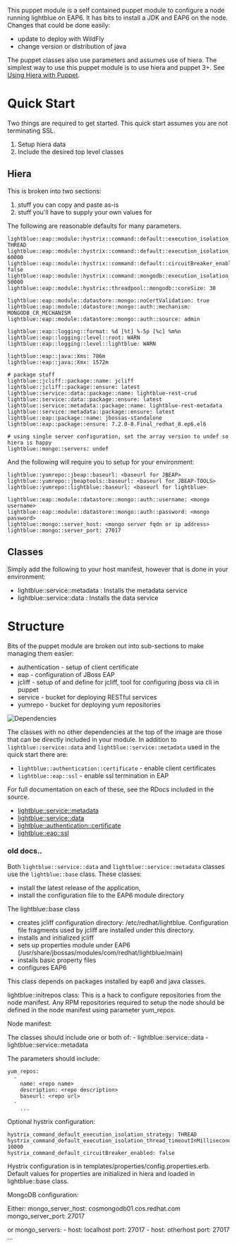 This puppet module is a self contained puppet module to configure a
node running lightblue on EAP6. It has bits to install a JDK and EAP6
on the node. Changes that could be done easily:
* update to deploy with WildFly
* change version or distribution of java

The puppet classes also use parameters and assumes use of hiera.  The
simplest way to use this puppet module is to use hiera and puppet 3+.
See [Using Hiera with Puppet](http://docs.puppetlabs.com/hiera/1/puppet.html#puppet-variables-passed-to-hiera).

# Quick Start

Two things are required to get started.  This quick start assumes you are not terminating SSL.

1. Setup hiera data
2. Include the desired top level classes

## Hiera
This is broken into two sections:

1. stuff you can copy and paste as-is
2. stuff you'll have to supply your own values for

The following are reasonable defaults for many parameters.
```
lightblue::eap::module::hystrix::command::default::execution_isolation_strategy: THREAD
lightblue::eap::module::hystrix::command::default::execution_isolation_thread_timeoutInMilliseconds: 60000
lightblue::eap::module::hystrix::command::default::circuitBreaker_enabled: false
lightblue::eap::module::hystrix::command::mongodb::execution_isolation_timeoutInMilliseconds: 50000
lightblue::eap::module::hystrix::threadpool::mongodb::coreSize: 30

lightblue::eap::module::datastore::mongo::noCertValidation: true
lightblue::eap::module::datastore::mongo::auth::mechanism: MONGODB_CR_MECHANISM
lightblue::eap::module::datastore::mongo::auth::source: admin

lightblue::eap::logging::format: %d [%t] %-5p [%c] %m%n
lightblue::eap::logging::level::root: WARN
lightblue::eap::logging::level::lightblue: WARN

lightblue::eap::java::Xms: 786m
lightblue::eap::java::Xmx: 1572m

# package stuff
lightblue::jcliff::package::name: jcliff
lightblue::jcliff::package::ensure: latest
lightblue::service::data::package::name: lightblue-rest-crud
lightblue::service::data::package::ensure: latest
lightblue::service::metadata::package::name: lightblue-rest-metadata
lightblue::service::metadata::package::ensure: latest
lightblue::eap::package::name: jbossas-standalone
lightblue::eap::package::ensure: 7.2.0-8.Final_redhat_8.ep6.el6

# using single server configuration, set the array version to undef so hiera is happy
lightblue::mongo::servers: undef
```

And the following will require you to setup for your environment:
```
lightblue::yumrepo::jbeap::baseurl: <baseurl for JBEAP>
lightblue::yumrepo::jbeaptools::baseurl: <baseurl for JBEAP-TOOLS>
lightblue::yumrepo::lightblue::baseurl: <baseurl for lightblue>

lightblue::eap::module::datastore::mongo::auth::username: <mongo username>
lightblue::eap::module::datastore::mongo::auth::password: <mongo password>
lightblue::mongo::server_host: <mongo server fqdn or ip address>
lightblue::mongo::server_port: 27017
```

## Classes
Simply add the following to your host manifest, however that is done in your environment:
* lightblue::service::metadata : Installs the metadata service
* lightblue::service::data : Installs the data service


# Structure
Bits of the puppet module are broken out into sub-sections to make managing them easier:
* authentication - setup of client certificate
* eap - configuration of JBoss EAP
* jcliff - setup of and define for jcliff, tool for configuring jboss via cli in puppet
* service - bucket for deploying RESTful services
* yumrepo - bucket for deploying yum repositories

![Dependencies](https://raw.githubusercontent.com/lightblue-platform/lightblue-puppet/master/docs/lightblue.png)

The classes with no other dependencies at the top of the image are those that can be directly included in your module.  In addition to `lightblue::service::data` and `lightblue::service::metadata` used in the quick start there are:
* `lightblue::authentication::certificate` - enable client certificates
* `lightblue::eap::ssl` - enable ssl termination in EAP

For full documentation on each of these, see the RDocs included in the source.
* [lightblue::service::metadata](https://github.com/lightblue-platform/lightblue-puppet/blob/master/manifests/service/metadata.pp)
* [lightblue::service::data](https://github.com/lightblue-platform/lightblue-puppet/blob/master/manifests/service/data.pp)
* [lightblue::authentication::certificate](https://github.com/lightblue-platform/lightblue-puppet/blob/master/manifests/authentication/certificate.pp)
* [lightblue::eap::ssl](https://github.com/lightblue-platform/lightblue-puppet/blob/master/manifests/eap/ssl.pp)

### old docs..


Both `lightblue::service::data` and `lightblue::service::metadata` classes
use the `lightblue::base` class. These classes:
  - install the latest release of the application,
  - install the configuration file to the EAP6 module directory

The lightblue::base class 
  - creates jcliff configuration directory:
  /etc/redhat/lightblue. Configuration file fragments used by jcliff
  are installed under this directory.
  - installs and initialized jcliff
  - sets up properties module under EAP6 
   (/usr/share/jbossas/modules/com/redhat/lightblue/main)
  - installs basic property files
  - configures EAP6

This class depends on packages installed by eap6 and java classes.

lightblue::initrepos class: This is a hack to configure repositories
from the node manifest. Any RPM repositories required to setup the
node should be defined in the node manifest using parameter yum_repos.

Node manifest:

The classes should include one or both of:
    - lightblue::service::data
    - lightblue::service::metadata

The parameters should include:

    yum_repos:
      -
        name: <repo name>
        description: <repo description>
        baseurl: <repo url>
      - 
        ...

Optional hystrix configuration:

    hystrix_command_default_execution_isolation_strategy: THREAD
    hystrix_command_default_execution_isolation_thread_timeoutInMilliseconds: 10000
    hystrix_command_default_circuitBreaker_enabled: false

Hystrix configuration is in
templates/properties/config.properties.erb. Default values for
properties are initialized in hiera and loaded in lightblue::base class.

MongoDB configuration:

Either:
    mongo_server_host: cosmongodb01.cos.redhat.com
    mongo_server_port: 27017

or
    mongo_servers:
      - host: localhost
        port: 27017
      - host: otherhost
        port: 27017
      ...
